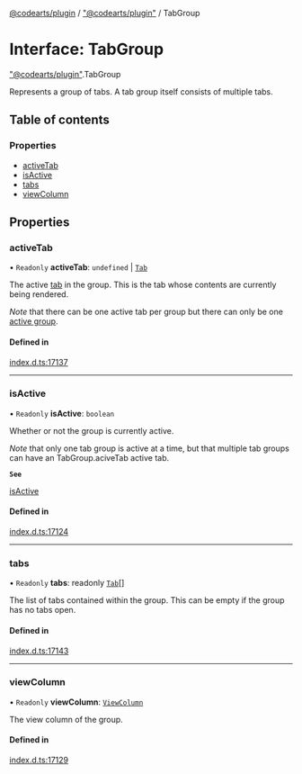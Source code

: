 [@codearts/plugin](../README.md) / ["@codearts/plugin"](../modules/_codearts_plugin_.md) / TabGroup

# Interface: TabGroup

["@codearts/plugin"](../modules/_codearts_plugin_.md).TabGroup

Represents a group of tabs. A tab group itself consists of multiple tabs.

## Table of contents

### Properties

- [activeTab](codearts_plugin_.TabGroup.md#activetab)
- [isActive](codearts_plugin_.TabGroup.md#isactive)
- [tabs](codearts_plugin_.TabGroup.md#tabs)
- [viewColumn](codearts_plugin_.TabGroup.md#viewcolumn)

## Properties

### activeTab

• `Readonly` **activeTab**: `undefined` \| [`Tab`](codearts_plugin_.Tab.md)

The active [tab](codearts_plugin_.Tab.md) in the group. This is the tab whose contents are currently
being rendered.

*Note* that there can be one active tab per group but there can only be one [active group](codearts_plugin_.TabGroups.md#activetabgroup).

#### Defined in

[index.d.ts:17137](https://github.com/huaweicloud/cloudide-plugin-api/blob/03b481c/index.d.ts#L17137)

___

### isActive

• `Readonly` **isActive**: `boolean`

Whether or not the group is currently active.

*Note* that only one tab group is active at a time, but that multiple tab
groups can have an TabGroup.aciveTab active tab.

**`See`**

[isActive](codearts_plugin_.Tab.md#isactive)

#### Defined in

[index.d.ts:17124](https://github.com/huaweicloud/cloudide-plugin-api/blob/03b481c/index.d.ts#L17124)

___

### tabs

• `Readonly` **tabs**: readonly [`Tab`](codearts_plugin_.Tab.md)[]

The list of tabs contained within the group.
This can be empty if the group has no tabs open.

#### Defined in

[index.d.ts:17143](https://github.com/huaweicloud/cloudide-plugin-api/blob/03b481c/index.d.ts#L17143)

___

### viewColumn

• `Readonly` **viewColumn**: [`ViewColumn`](../enums/codearts_plugin_.ViewColumn.md)

The view column of the group.

#### Defined in

[index.d.ts:17129](https://github.com/huaweicloud/cloudide-plugin-api/blob/03b481c/index.d.ts#L17129)
